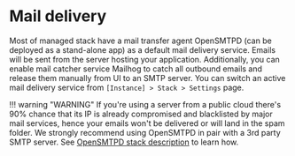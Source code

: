 # Mail delivery

Most of managed stack have a mail transfer agent OpenSMTPD (can be deployed as a stand-alone app) as a default mail delivery service. Emails will be sent from the server hosting your application. Additionally, you can enable mail catcher service Mailhog to catch all outbound emails and release them manually from UI to an SMTP server. You can switch an active mail delivery service from `[Instance] > Stack > Settings` page.

!!! warning "WARNING" 
    If you're using a server from a public cloud there's 90% chance that its IP is already compromised and blacklisted by major mail services, hence your emails won't be delivered or will land in the spam folder. We strongly recommend using OpenSMTPD in pair with a 3rd party SMTP server. See [OpenSMTPD stack description](../stacks/opensmtpd/index.md) to learn how.
